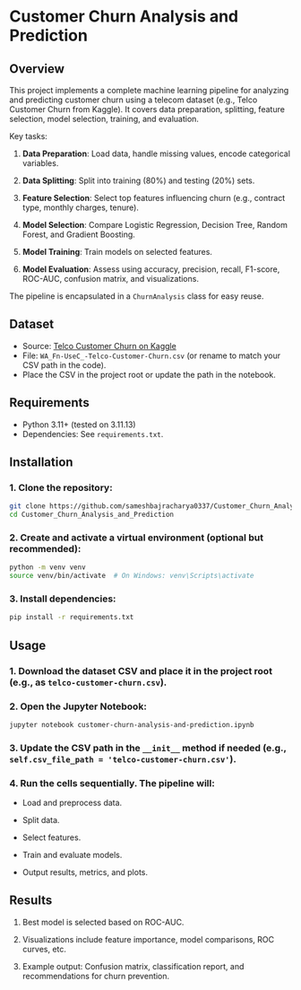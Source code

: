 # Customer Churn Analysis and Prediction

## Overview
This project implements a complete machine learning pipeline for analyzing and predicting customer churn using a telecom dataset (e.g., Telco Customer Churn from Kaggle). It covers data preparation, splitting, feature selection, model selection, training, and evaluation.

Key tasks:
1. **Data Preparation**: Load data, handle missing values, encode categorical variables.

2. **Data Splitting**: Split into training (80%) and testing (20%) sets.

3. **Feature Selection**: Select top features influencing churn (e.g., contract type, monthly charges, tenure).

4. **Model Selection**: Compare Logistic Regression, Decision Tree, Random Forest, and Gradient Boosting.

5. **Model Training**: Train models on selected features.

6. **Model Evaluation**: Assess using accuracy, precision, recall, F1-score, ROC-AUC, confusion matrix, and visualizations.

The pipeline is encapsulated in a `ChurnAnalysis` class for easy reuse.

## Dataset
- Source: [Telco Customer Churn on Kaggle](https://www.kaggle.com/datasets/blastchar/telco-customer-churn)
- File: `WA_Fn-UseC_-Telco-Customer-Churn.csv` (or rename to match your CSV path in the code).
- Place the CSV in the project root or update the path in the notebook.

## Requirements
- Python 3.11+ (tested on 3.11.13)
- Dependencies: See `requirements.txt`.

## Installation
### 1. Clone the repository:
```bash
git clone https://github.com/sameshbajracharya0337/Customer_Churn_Analysis_and_Prediction.git
cd Customer_Churn_Analysis_and_Prediction
```

### 2. Create and activate a virtual environment (optional but recommended):
```bash
python -m venv venv
source venv/bin/activate  # On Windows: venv\Scripts\activate
```
### 3. Install dependencies:
```bash
pip install -r requirements.txt
```


## Usage
### 1. Download the dataset CSV and place it in the project root (e.g., as `telco-customer-churn.csv`).

### 2. Open the Jupyter Notebook:

```bash
jupyter notebook customer-churn-analysis-and-prediction.ipynb
```

### 3. Update the CSV path in the `__init__` method if needed (e.g., `self.csv_file_path = 'telco-customer-churn.csv'`).

### 4. Run the cells sequentially. The pipeline will:

- Load and preprocess data.

- Split data.

- Select features.

- Train and evaluate models.

- Output results, metrics, and plots.

## Results
1. Best model is selected based on ROC-AUC.

2. Visualizations include feature importance, model comparisons, ROC curves, etc.

3. Example output: Confusion matrix, classification report, and recommendations for churn prevention.


